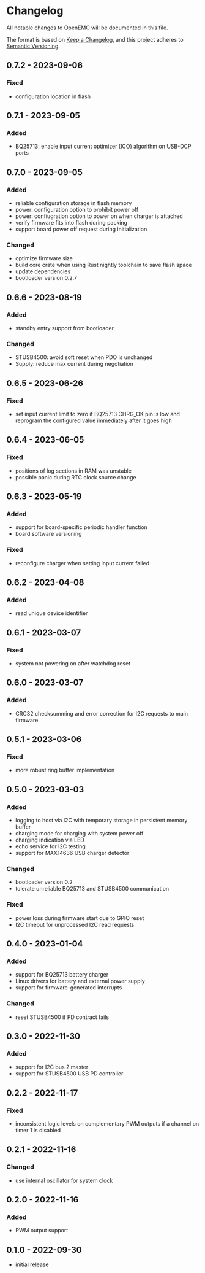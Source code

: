# Changelog
All notable changes to OpenEMC will be documented in this file.

The format is based on [Keep a Changelog](https://keepachangelog.com/en/1.0.0/),
and this project adheres to [Semantic Versioning](https://semver.org/spec/v2.0.0.html).

## 0.7.2 - 2023-09-06
### Fixed
- configuration location in flash

## 0.7.1 - 2023-09-05
### Added
- BQ25713: enable input current optimizer (ICO) algorithm on USB-DCP ports

## 0.7.0 - 2023-09-05
### Added
- reliable configuration storage in flash memory
- power: configuration option to prohibit power off
- power: confiugration option to power on when charger is attached
- verify firmware fits into flash during packing
- support board power off request during initialization
### Changed
- optimize firmware size
- build core crate when using Rust nightly toolchain to save flash space
- update dependencies
- bootloader version 0.2.7

## 0.6.6 - 2023-08-19
### Added
- standby entry support from bootloader
### Changed
- STUSB4500: avoid soft reset when PDO is unchanged
- Supply: reduce max current during negotiation

## 0.6.5 - 2023-06-26
### Fixed
- set input current limit to zero if BQ25713 CHRG_OK pin is low 
  and reprogram the configured value immediately after it goes high

## 0.6.4 - 2023-06-05
### Fixed
- positions of log sections in RAM was unstable
- possible panic during RTC clock source change

## 0.6.3 - 2023-05-19
### Added
- support for board-specific periodic handler function
- board software versioning
### Fixed
- reconfigure charger when setting input current failed

## 0.6.2 - 2023-04-08
### Added
- read unique device identifier

## 0.6.1 - 2023-03-07
### Fixed
- system not powering on after watchdog reset

## 0.6.0 - 2023-03-07
### Added
- CRC32 checksumming and error correction for I2C requests to main firmware

## 0.5.1 - 2023-03-06
### Fixed
- more robust ring buffer implementation

## 0.5.0 - 2023-03-03
### Added
- logging to host via I2C with temporary storage in persistent memory buffer
- charging mode for charging with system power off
- charging indication via LED
- echo service for I2C testing
- support for MAX14636 USB charger detector
### Changed
- bootloader version 0.2
- tolerate unreliable BQ25713 and STUSB4500 communication
### Fixed
- power loss during firmware start due to GPIO reset
- I2C timeout for unprocessed I2C read requests

## 0.4.0 - 2023-01-04
### Added
- support for BQ25713 battery charger
- Linux drivers for battery and external power supply
- support for firmware-generated interrupts
### Changed
- reset STUSB4500 if PD contract fails

## 0.3.0 - 2022-11-30
### Added
- support for I2C bus 2 master
- support for STUSB4500 USB PD controller

## 0.2.2 - 2022-11-17
### Fixed
- inconsistent logic levels on complementary PWM outputs if a channel on
  timer 1 is disabled

## 0.2.1 - 2022-11-16
### Changed
- use internal oscillator for system clock

## 0.2.0 - 2022-11-16
### Added
- PWM output support

## 0.1.0 - 2022-09-30
- initial release
